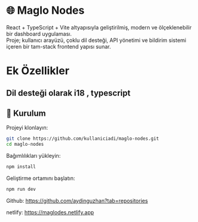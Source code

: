 # 🌐 Maglo Nodes

React + TypeScript + Vite altyapısıyla geliştirilmiş, modern ve ölçeklenebilir bir dashboard uygulaması.  
Proje; kullanıcı arayüzü, çoklu dil desteği, API yönetimi ve bildirim sistemi içeren bir tam-stack frontend yapısı sunar.

# Ek Özellikler 
Dil desteği olarak i18 , typescript 
---

## 🚀 Kurulum

Projeyi klonlayın:

```bash
git clone https://github.com/kullaniciadi/maglo-nodes.git
cd maglo-nodes
```

Bağımlılıkları yükleyin:

```bash
npm install
```

Geliştirme ortamını başlatın:

```bash
npm run dev
```

Github:
https://github.com/aydinguzhan?tab=repositories

netlify:
https://maglodes.netlify.app
